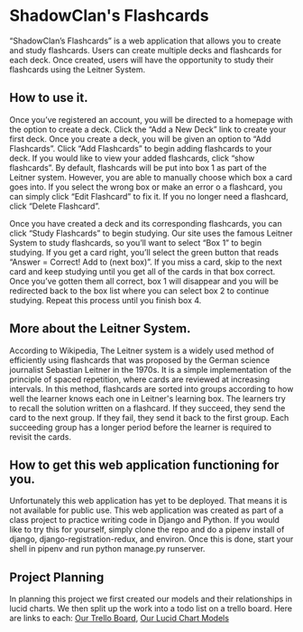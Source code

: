 # ShadowClan's Flashcards

“ShadowClan’s Flashcards” is a web application that allows you to create and study flashcards. Users can create multiple decks and flashcards for each deck. Once created, users will have the opportunity to study their flashcards using the Leitner System.

## How to use it.

Once you’ve registered an account, you will be directed to a homepage with the option to create a deck. Click the “Add a New Deck” link to create your first deck. Once you create a deck, you will be given an option to “Add Flashcards”. Click “Add Flashcards” to begin adding flashcards to your deck. If you would like to view your added flashcards, click “show flashcards”. By default, flashcards will be put into box 1 as part of the Leitner system. However, you are able to manually choose which box a card goes into. If you select the wrong box or make an error o a flashcard, you can simply click “Edit Flashcard” to fix it. If you no longer need a flashcard, click “Delete Flashcard”.

Once you have created a deck and its corresponding flashcards, you can click “Study Flashcards” to begin studying. Our site uses the famous Leitner System to study flashcards, so you’ll want to select “Box 1” to begin studying. If you get a card right, you’ll select the green button that reads “Answer = Correct! Add to (next box)”. If you miss a card, skip to the next card and keep studying until you get all of the cards in that box correct. Once you’ve gotten them all correct, box 1 will disappear and you will be redirected back to the box list where you can select box 2 to continue studying. Repeat this process until you finish box 4.

## More about the Leitner System.

According to Wikipedia, The Leitner system is a widely used method of efficiently using flashcards that was proposed by the German science journalist Sebastian Leitner in the 1970s. It is a simple implementation of the principle of spaced repetition, where cards are reviewed at increasing intervals. In this method, flashcards are sorted into groups according to how well the learner knows each one in Leitner's learning box. The learners try to recall the solution written on a flashcard. If they succeed, they send the card to the next group. If they fail, they send it back to the first group. Each succeeding group has a longer period before the learner is required to revisit the cards.

## How to get this web application functioning for you.

Unfortunately this web application has yet to be deployed. That means it is not available for public use. This web application was created as part of a class project to practice writing code in Django and Python. If you would like to try this for yourself, simply clone the repo and do a pipenv install of django, django-registration-redux, and environ. Once this is done, start your shell in pipenv and run python manage.py runserver.

## Project Planning

In planning this project we first created our models and their relationships in lucid charts. We then split up the work into a todo list on a trello board. Here are links to each:
[Our Trello Board](https://trello.com/b/dIgPBgnn/flashcard-shadowclan), 
[Our Lucid Chart Models](https://lucid.app/lucidchart/3d502964-3799-4d63-93d0-5fc516f9695e/edit?invitationId=inv_bf5b73a4-6fba-47a7-9bd2-815d56a499ce)
